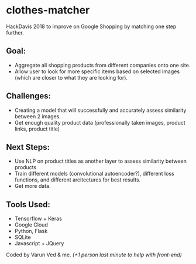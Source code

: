 # clothes-matcher
HackDavis 2018 to improve on Google Shopping by matching one step further.

## Goal:
* Aggregate all shopping products from different companies onto one site.
* Allow user to look for more specific items based on selected images (which are closer to what they are looking for).

## Challenges:
* Creating a model that will successfully and accurately assess similarity between 2 images.
* Get enough quality product data (professionally taken images, product links, product title)

## Next Steps:
* Use NLP on product titles as another layer to assess similarity between products
* Train different models (convolutional autoencoder?), different loss functions, and different arcitectures for best results.
* Get more data.

## Tools Used:
* Tensorflow + Keras
* Google Cloud
* Python, Flask
* SQLite
* Javascript + JQuery


Coded by Varun Ved & me. *(+1 person last minute to help with front-end)*
